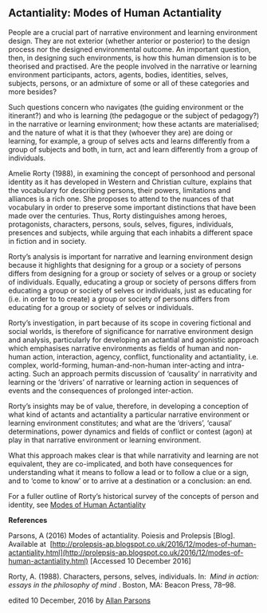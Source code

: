 ## Actantiality: Modes of Human Actantiality


People are a crucial part of narrative environment and learning environment design. They are not exterior (whether anterior or posterior) to the design process nor the designed environmental outcome. An important question, then, in designing such environments, is how this human dimension is to be theorised and practised. Are the people involved in the narrative or learning environment participants, actors, agents, bodies, identities, selves, subjects, persons, or an admixture of some or all of these categories and more besides?

Such questions concern who navigates (the guiding environment or the itinerant?) and who is learning (the pedagogue or the subject of pedagogy?) in the narrative or learning environment; how these actants are materialised; and the nature of what it is that they (whoever they are) are doing or learning, for example, a group of selves acts and learns differently from a group of subjects and both, in turn, act and learn differently from a group of individuals.

Amelie Rorty (1988), in examining the concept of personhood and personal identity as it has developed in Western and Christian culture, explains that the vocabulary for describing persons, their powers, limitations and alliances is a rich one. She proposes to attend to the nuances of that vocabulary in order to preserve some important distinctions that have been made over the centuries. Thus, Rorty distinguishes among heroes, protagonists, characters, persons, souls, selves, figures, individuals, presences and subjects, while arguing that each inhabits a different space in fiction and in society.

Rorty’s analysis is important for narrative and learning environment design because it highlights that designing for a group or a society of persons differs from designing for a group or society of selves or a group or society of individuals. Equally, educating a group or society of persons differs from educating a group or society of selves or individuals, just as educating for (i.e. in order to to create) a group or society of persons differs from educating for a group or society of selves or individuals.

Rorty’s investigation, in part because of its scope in covering fictional and social worlds, is therefore of significance for narrative environment design and analysis, particularly for developing an actantial and agonistic approach which emphasises narrative environments as fields of human and non-human action, interaction, agency, conflict, functionality and actantiality, i.e. complex, world-forming, human-and-non-human inter-acting and intra-acting. Such an approach permits discussion of ‘causality’ in narrativity and learning or the ‘drivers’ of narrative or learning action in sequences of events and the consequences of prolonged inter-action.

Rorty’s insights may be of value, therefore, in developing a conception of what kind of actants and actantiality a particular narrative environment or learning environment constitutes; and what are the ‘drivers’, ‘causal’ determinations, power dynamics and fields of conflict or contest (agon) at play in that narrative environment or learning environment.

What this approach makes clear is that while narrativity and learning are not equivalent, they are co-implicated, and both have consequences for understanding what it means to follow a lead or to follow a clue or a sign, and to ‘come to know’ or to arrive at a destination or a conclusion: an end.

For a fuller outline of Rorty’s historical survey of the concepts of person and identity, see [Modes of Human Actantiality](http://prolepsis-ap.blogspot.co.uk/2016/12/modes-of-human-actantiality.html)

**References**

Parsons, A (2016) Modes of actantiality. Poiesis and Prolepsis [Blog]. Available at  [http://prolepsis-ap.blogspot.co.uk/2016/12/modes-of-human-actantiality.html](http://prolepsis-ap.blogspot.co.uk/2016/12/modes-of-human-actantiality.html) [Accessed 10 December 2016]

Rorty, A. (1988). Characters, persons, selves, individuals. In:  _Mind in action: essays in the philosophy of mind_ . Boston, MA: Beacon Press, 78–98.

edited 10 December, 2016 by [Allan Parsons](#)

